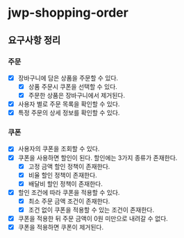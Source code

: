 # jwp-shopping-order

## 요구사항 정리

### 주문

- [x] 장바구니에 담은 상품을 주문할 수 있다.
    - [x] 상품 주문시 쿠폰을 선택할 수 있다.
    - [x] 주문한 상품은 장바구니에서 제거된다.
- [x] 사용자 별로 주문 목록을 확인할 수 있다.
- [x] 특정 주문의 상세 정보를 확인할 수 있다.

### 쿠폰

- [x] 사용자의 쿠폰을 조회할 수 있다.
- [x] 쿠폰을 사용하면 할인이 된다. 할인에는 3가지 종류가 존재한다.
    - [x] 고정 금액 할인 정책이 존재한다.
    - [x] 비율 할인 정책이 존재한다.
    - [x] 배달비 할인 정책이 존재한다.
- [x] 할인 조건에 따라 쿠폰을 적용할 수 있다.
    - [x] 최소 주문 금액 조건이 존재한다.
    - [x] 조건 없이 쿠폰을 적용할 수 있는 조건이 존재한다.
- [x] 쿠폰을 적용한 뒤 주문 금액이 0원 미만으로 내려갈 수 없다.
- [x] 쿠폰을 적용하면 쿠폰이 제거된다.
